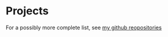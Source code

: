# Projects
For a possibly more complete list, see [my github reopositories](https://github.com/Dot32IsCool)

<!-- <div class="segment"><img src="favicon.png"><button>Tiny Tank</button></div> -->